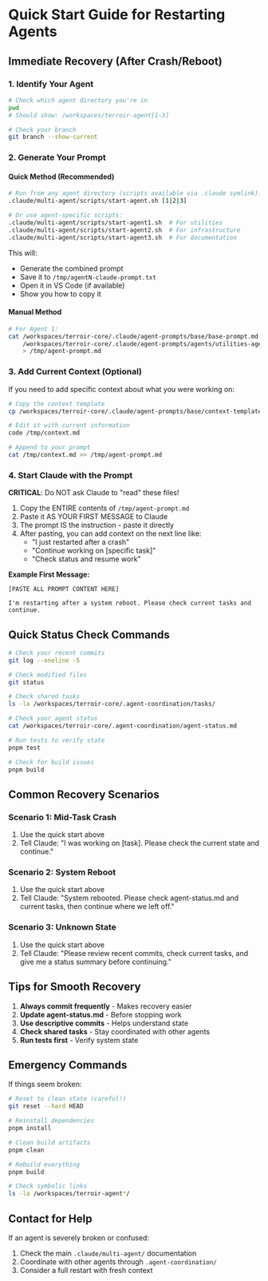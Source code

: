 # Quick Start Guide for Restarting Agents

## Immediate Recovery (After Crash/Reboot)

### 1. Identify Your Agent

```bash
# Check which agent directory you're in
pwd
# Should show: /workspaces/terroir-agent[1-3]

# Check your branch
git branch --show-current
```

### 2. Generate Your Prompt

#### Quick Method (Recommended)

```bash
# Run from any agent directory (scripts available via .claude symlink):
.claude/multi-agent/scripts/start-agent.sh [1|2|3]

# Or use agent-specific scripts:
.claude/multi-agent/scripts/start-agent1.sh  # For utilities
.claude/multi-agent/scripts/start-agent2.sh  # For infrastructure
.claude/multi-agent/scripts/start-agent3.sh  # For documentation
```

This will:

- Generate the combined prompt
- Save it to `/tmp/agentN-claude-prompt.txt`
- Open it in VS Code (if available)
- Show you how to copy it

#### Manual Method

```bash
# For Agent 1:
cat /workspaces/terroir-core/.claude/agent-prompts/base/base-prompt.md \
    /workspaces/terroir-core/.claude/agent-prompts/agents/utilities-agent.md \
    > /tmp/agent-prompt.md
```

### 3. Add Current Context (Optional)

If you need to add specific context about what you were working on:

```bash
# Copy the context template
cp /workspaces/terroir-core/.claude/agent-prompts/base/context-template.md /tmp/context.md

# Edit it with current information
code /tmp/context.md

# Append to your prompt
cat /tmp/context.md >> /tmp/agent-prompt.md
```

### 4. Start Claude with the Prompt

**CRITICAL**: Do NOT ask Claude to "read" these files!

1. Copy the ENTIRE contents of `/tmp/agent-prompt.md`
2. Paste it AS YOUR FIRST MESSAGE to Claude
3. The prompt IS the instruction - paste it directly
4. After pasting, you can add context on the next line like:
   - "I just restarted after a crash"
   - "Continue working on [specific task]"
   - "Check status and resume work"

**Example First Message:**

```text
[PASTE ALL PROMPT CONTENT HERE]

I'm restarting after a system reboot. Please check current tasks and continue.
```

## Quick Status Check Commands

```bash
# Check your recent commits
git log --oneline -5

# Check modified files
git status

# Check shared tasks
ls -la /workspaces/terroir-core/.agent-coordination/tasks/

# Check your agent status
cat /workspaces/terroir-core/.agent-coordination/agent-status.md

# Run tests to verify state
pnpm test

# Check for build issues
pnpm build
```

## Common Recovery Scenarios

### Scenario 1: Mid-Task Crash

1. Use the quick start above
2. Tell Claude: "I was working on [task]. Please check the current state and continue."

### Scenario 2: System Reboot

1. Use the quick start above
2. Tell Claude: "System rebooted. Please check agent-status.md and current tasks, then continue where we left off."

### Scenario 3: Unknown State

1. Use the quick start above
2. Tell Claude: "Please review recent commits, check current tasks, and give me a status summary before continuing."

## Tips for Smooth Recovery

1. **Always commit frequently** - Makes recovery easier
2. **Update agent-status.md** - Before stopping work
3. **Use descriptive commits** - Helps understand state
4. **Check shared tasks** - Stay coordinated with other agents
5. **Run tests first** - Verify system state

## Emergency Commands

If things seem broken:

```bash
# Reset to clean state (careful!)
git reset --hard HEAD

# Reinstall dependencies
pnpm install

# Clean build artifacts
pnpm clean

# Rebuild everything
pnpm build

# Check symbolic links
ls -la /workspaces/terroir-agent*/
```

## Contact for Help

If an agent is severely broken or confused:

1. Check the main `.claude/multi-agent/` documentation
2. Coordinate with other agents through `.agent-coordination/`
3. Consider a full restart with fresh context
